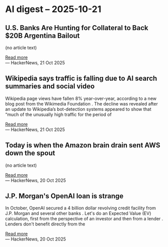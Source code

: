 # AI digest – 2025-10-21

## U.S. Banks Are Hunting for Collateral to Back $20B Argentina Bailout

(no article text)

[Read more](https://www.wsj.com/finance/argentina-bailout-banks-collateral-721bc2b5)  
— HackerNews, 21 Oct 2025

## Wikipedia says traffic is falling due to AI search summaries and social video

Wikipedia page views have fallen 8% year-over-year, according to a new blog post from the Wikimedia Foundation . The decline was revealed after an update to Wikipedia’s bot-detection systems appeared to show that “much of the unusually high traffic for the period of

[Read more](https://techcrunch.com/2025/10/18/wikipedia-says-traffic-is-falling-due-to-ai-search-summaries-and-social-video/)  
— HackerNews, 21 Oct 2025

## Today is when the Amazon brain drain sent AWS down the spout

(no article text)

[Read more](https://www.theregister.com/2025/10/20/aws_outage_amazon_brain_drain_corey_quinn/)  
— HackerNews, 20 Oct 2025

## J.P. Morgan's OpenAI loan is strange

In October, OpenAI secured a 4 billion dollar revolving credit facility from J.P. Morgan and several other banks . Let's do an Expected Value (EV) calculation, first from the perspective of an investor and then from a lender . Lenders don't benefit directly from the

[Read more](https://marketunpack.com/j-p-morgans-openai-loan-is-strange/)  
— HackerNews, 20 Oct 2025

